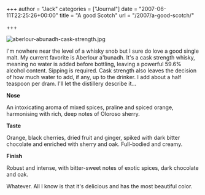 +++
author = "Jack"
categories = ["Journal"]
date = "2007-06-11T22:25:26+00:00"
title = "A good Scotch"
url = "/2007/a-good-scotch/"

+++

![aberlour-abunadh-cask-strength.jpg][1]

I'm nowhere near the level of a whisky snob but I sure do love a good single malt. My current favorite is Aberlour a'bunadh. It's a cask strength whisky, meaning no water is added before bottling, leaving a powerful 59.6% alcohol content. Sipping is required. Cask strength also leaves the decision of how much water to add, if any, up to the drinker. I add about a half teaspoon per dram. I'll let the distillery describe it&#8230;

**Nose**

An intoxicating aroma of mixed spices, praline and spiced orange, harmonising with rich, deep notes of Oloroso sherry.

**Taste**

Orange, black cherries, dried fruit and ginger, spiked with dark bitter chocolate and enriched with sherry and oak. Full-bodied and creamy.

**Finish**

Robust and intense, with bitter-sweet notes of exotic spices, dark chocolate and oak.

Whatever. All I know is that it's delicious and has the most beautiful color.

 [1]: files/aberlour-abunadh-cask-strength.jpg